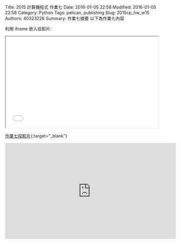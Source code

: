 Title: 2015 計算機程式 作業七
Date: 2016-01-05 22:58
Modified: 2016-01-05 22:58
Category: Python
Tags: pelican, publishing
Slug: 2015cp_hw_w15
Authors: 40323226
Summary: 作業七摘要
以下為作業七內容
   
利用 iframe 嵌入投影片:
   
<iframe src="simplest15.html" width="500" height="300"></iframe>

[作業七投影片](simplest15.html){:target="_blank"}
   
<iframe width="560" height="315" src="https://www.youtube.com/embed/U8LkNzGb-uc" frameborder="0" allowfullscreen></iframe>
